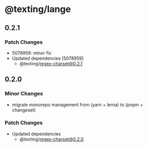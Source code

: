 # @texting/lange

## 0.2.1

### Patch Changes

- 5078959: minor fix
- Updated dependencies [5078959]
  - @texting/regex-charset@0.2.1

## 0.2.0

### Minor Changes

- migrate monorepo management from (yarn + lerna) to (pnpm + changeset)

### Patch Changes

- Updated dependencies
  - @texting/regex-charset@0.2.0
